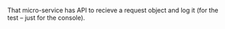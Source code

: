 That micro-service has API to recieve a request object and log it (for the test – just for the console).
